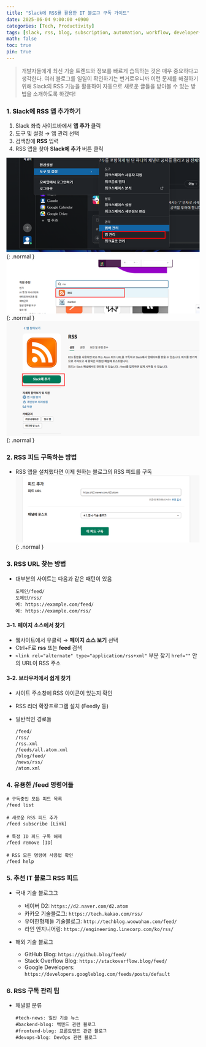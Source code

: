 ```yaml
---
title: "Slack에 RSS를 활용한 IT 블로그 구독 가이드"
date: 2025-06-04 9:00:00 +0900
categories: [Tech, Productivity]
tags: [slack, rss, blog, subscription, automation, workflow, developer-tools]
math: false
toc: true
pin: true
---
```


> 개발자들에게 최신 기술 트렌드와 정보를 빠르게 습득하는 것은 매우 중요하다고 생각한다. 여러 블로그를 일일이 확인하기는 번거로우니까 이런 문제를 해결하기 위해 Slack의 RSS 기능을 활용하여 자동으로 새로운 글들을 받아볼 수 있는 방법을 소개하도록 하겠다! 

### 1. Slack에 RSS 앱 추가하기

1. Slack 좌측 사이드바에서 **앱 추가** 클릭
2. 도구 및 설정 → 앱 관리 선택
3. 검색창에 **RSS** 입력
4. RSS 앱을 찾아 **Slack에 추가** 버튼 클릭

![Desktop View](/assets/img/for_post/2025-06-04-slack-rss-1.png){: .normal }<br>
![Desktop View](/assets/img/for_post/2025-06-04-slack-rss-2.png){: .normal }<br>
![Desktop View](/assets/img/for_post/2025-06-04-slack-rss-3.png){: .normal }<br>

### 2. RSS 피드 구독하는 방법
- RSS 앱을 설치했다면 이제 원하는 블로그의 RSS 피드를 구독
![Desktop View](/assets/img/for_post/2025-06-04-slack-rss-4.png){: .normal }

### 3. RSS URL 찾는 방법

- 대부분의 사이트는 다음과 같은 패턴이 있음
    ```
    도메인/feed/
    도메인/rss/
    예: https://example.com/feed/
    예: https://example.com/rss/
    ```

#### 3-1. 페이지 소스에서 찾기
   -  웹사이트에서 우클릭 → **페이지 소스 보기** 선택
   - Ctrl+F로 **rss** 또는 **feed** 검색
   - `<link rel="alternate" type="application/rss+xml"` 부분 찾기 `href=""` 안의 URL이 RSS 주소

#### 3-2. 브라우저에서 쉽게 찾기
- 사이트 주소창에 RSS 아이콘이 있는지 확인
- RSS 리더 확장프로그램 설치 (Feedly 등)

- 일반적인 경로들
    ```
    /feed/
    /rss/
    /rss.xml
    /feeds/all.atom.xml
    /blog/feed/
    /news/rss/
    /atom.xml
    ```

### 4. 유용한 /feed 명령어들
```
# 구독중인 모든 피드 목록
/feed list 

# 새로운 RSS 피드 추가 
/feed subscribe [Link]

# 특정 ID 피드 구독 해제
/feed remove [ID]

# RSS 모든 명령어 사용법 확인
/feed help
```

### 5. 추천 IT 블로그 RSS 피드
- 국내 기술 블로그그
    - 네이버 D2: `https://d2.naver.com/d2.atom`
    - 카카오 기술블로그: `https://tech.kakao.com/rss/`
    - 우아한형제들 기술블로그: `http://techblog.woowahan.com/feed/`
    - 라인 엔지니어링: `https://engineering.linecorp.com/ko/rss/`

- 해외 기술 블로그
    - GitHub Blog: `https://github.blog/feed/`
    - Stack Overflow Blog: `https://stackoverflow.blog/feed/`
    - Google Developers: `https://developers.googleblog.com/feeds/posts/default`

### 6. RSS 구독 관리 팁
- 채널별 분류 
    ```
    #tech-news: 일반 기술 뉴스
    #backend-blog: 백엔드 관련 블로그
    #frontend-blog: 프론트엔드 관련 블로그
    #devops-blog: DevOps 관련 블로그
    ```